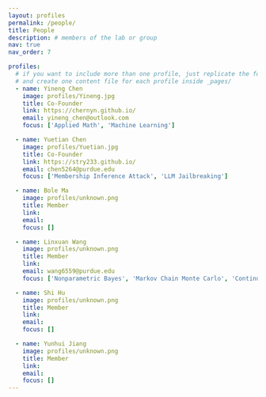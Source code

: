 ```yaml
---
layout: profiles
permalink: /people/
title: People
description: # members of the lab or group
nav: true
nav_order: 7

profiles:
  # if you want to include more than one profile, just replicate the following block
  # and create one content file for each profile inside _pages/
  - name: Yineng Chen
    image: profiles/Yineng.jpg
    title: Co-Founder
    link: https://chernyn.github.io/
    email: yineng_chen@outlook.com
    focus: ['Applied Math', 'Machine Learning']

  - name: Yuetian Chen
    image: profiles/Yuetian.jpg
    title: Co-Founder
    link: https://stry233.github.io/
    email: chen5264@purdue.edu
    focus: ['Membership Inference Attack', 'LLM Jailbreaking']

  - name: Bole Ma
    image: profiles/unknown.png
    title: Member
    link: 
    email: 
    focus: []

  - name: Linxuan Wang
    image: profiles/unknown.png
    title: Member
    link: 
    email: wang6559@purdue.edu
    focus: ['Nonparametric Bayes', 'Markov Chain Monte Carlo', 'Continuous time stochastic processes']

  - name: Shi Hu
    image: profiles/unknown.png
    title: Member
    link: 
    email: 
    focus: []

  - name: Yunhui Jiang
    image: profiles/unknown.png
    title: Member
    link: 
    email: 
    focus: []
---
```

